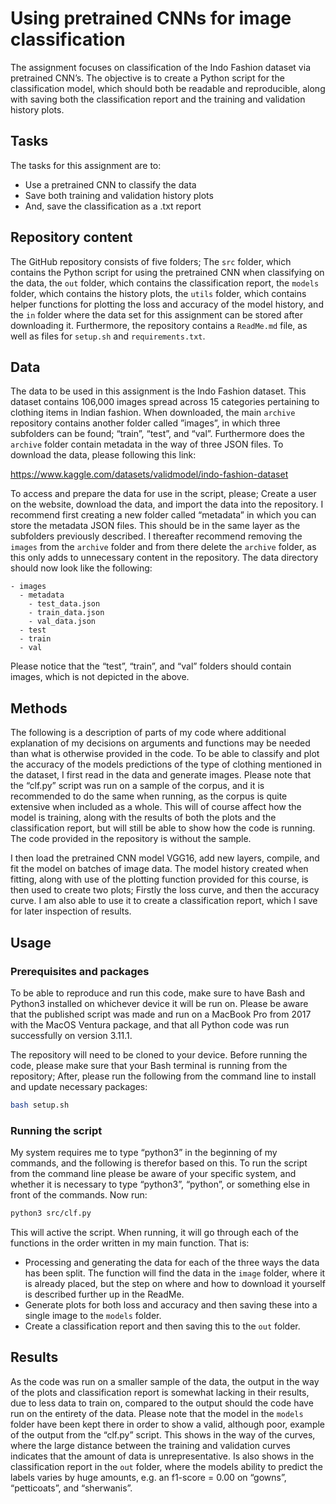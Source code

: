 # Using pretrained CNNs for image classification
The assignment focuses on classification of the Indo Fashion dataset via pretrained CNN’s. The objective is to create a Python script for the classification model, which should both be readable and reproducible, along with saving both the classification report and the training and validation history plots. 

## Tasks
The tasks for this assignment are to:

-	Use a pretrained CNN to classify the data
-	Save both training and validation history plots
-	And, save the classification as a .txt report

## Repository content
The GitHub repository consists of five folders; The ```src``` folder, which contains the Python script for using the pretrained CNN when classifying on the data, the ```out``` folder, which contains the classification report, the ```models``` folder, which contains the history plots, the ```utils``` folder, which contains helper functions for plotting the loss and accuracy of the model history, and the ```in``` folder where the data set for this assignment can be stored after downloading it. Furthermore, the repository contains a ```ReadMe.md``` file, as well as files for ```setup.sh``` and ```requirements.txt```. 

## Data
The data to be used in this assignment is the Indo Fashion dataset. This dataset contains 106,000 images spread across 15 categories pertaining to clothing items in Indian fashion.
When downloaded, the main ```archive``` repository contains another folder called ”images”, in which three subfolders can be found; “train”, “test”, and “val”. Furthermore does the ```archive``` folder contain metadata in the way of three JSON files. To download the data, please following this link:

https://www.kaggle.com/datasets/validmodel/indo-fashion-dataset

To access and prepare the data for use in the script, please; Create a user on the website, download the data, and import the data into the repository. I recommend first creating a new folder called “metadata” in which you can store the metadata JSON files. This should be in the same layer as the subfolders previously described. I thereafter recommend removing the ```images``` from the ```archive``` folder and from there delete the ```archive``` folder, as this only adds to unnecessary content in the repository. The data directory should now look like the following:

```
- images
  - metadata
    - test_data.json
    - train_data.json
    - val_data.json
  - test
  - train
  - val
```

Please notice that the “test”, “train”, and “val” folders should contain images, which is not depicted in the above. 

## Methods
The following is a description of parts of my code where additional explanation of my decisions on arguments and functions may be needed than what is otherwise provided in the code. 
To be able to classify and plot the accuracy of the models predictions of the type of clothing mentioned in the dataset, I first read in the data and generate images. 
Please note that the “clf.py” script was run on a sample of the corpus, and it is recommended to do the same when running, as the corpus is quite extensive when included as a whole. This will of course affect how the model is training, along with the results of both the plots and the classification report, but will still be able to show how the code is running. The code provided in the repository is without the sample.

I then load the pretrained CNN model VGG16, add new layers, compile, and fit the model on batches of image data. The model history created when fitting, along with use of the plotting function provided for this course, is then used to create two plots; Firstly the loss curve, and then the accuracy curve. I am also able to use it to create a classification report, which I save for later inspection of results. 

## Usage
### Prerequisites and packages
To be able to reproduce and run this code, make sure to have Bash and Python3 installed on whichever device it will be run on. Please be aware that the published script was made and run on a MacBook Pro from 2017 with the MacOS Ventura package, and that all Python code was run successfully on version 3.11.1.

The repository will need to be cloned to your device. Before running the code, please make sure that your Bash terminal is running from the repository; After, please run the following from the command line to install and update necessary packages:

```bash
bash setup.sh
```

### Running the script
My system requires me to type “python3” in the beginning of my commands, and the following is therefor based on this. To run the script from the command line please be aware of your specific system, and whether it is necessary to type “python3”, “python”, or something else in front of the commands. Now run:

```bash
python3 src/clf.py
```

This will active the script. When running, it will go through each of the functions in the order written in my main function. That is:

-	Processing and generating the data for each of the three ways the data has been split. The function will find the data in the ```image``` folder, where it is already placed, but the step on where and how to download it yourself is described further up in the ReadMe. 
-	Generate plots for both loss and accuracy and then saving these into a single image to the ```models``` folder.
-	Create a classification report and then saving this to the ```out``` folder.

## Results
As the code was run on a smaller sample of the data, the output in the way of the plots and classification report is somewhat lacking in their results, due to less data to train on, compared to the output should the code have run on the entirety of the data.
Please note that the model in the ```models``` folder have been kept there in order to show a valid, although poor, example of the output from the “clf.py” script. This shows in the way of the curves, where the large distance between the training and validation curves indicates that the amount of data is unrepresentative. Is also shows in the classification report in the ```out``` folder, where the models ability to predict the labels varies by huge amounts, e.g. an f1-score = 0.00 on “gowns”, “petticoats”, and “sherwanis”.
